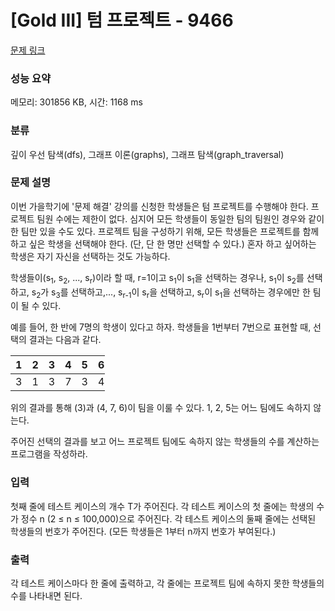 # [Gold III] 텀 프로젝트 - 9466 

[문제 링크](https://www.acmicpc.net/problem/9466) 

### 성능 요약

메모리: 301856 KB, 시간: 1168 ms

### 분류

깊이 우선 탐색(dfs), 그래프 이론(graphs), 그래프 탐색(graph_traversal)

### 문제 설명

<p>이번 가을학기에 '문제 해결' 강의를 신청한 학생들은 텀 프로젝트를 수행해야 한다. 프로젝트 팀원 수에는 제한이 없다. 심지어 모든 학생들이 동일한 팀의 팀원인 경우와 같이 한 팀만 있을 수도 있다. 프로젝트 팀을 구성하기 위해, 모든 학생들은 프로젝트를 함께하고 싶은 학생을 선택해야 한다. (단, 단 한 명만 선택할 수 있다.) 혼자 하고 싶어하는 학생은 자기 자신을 선택하는 것도 가능하다.</p>

<p>학생들이(s<sub>1</sub>, s<sub>2</sub>, ..., s<sub>r</sub>)이라 할 때, r=1이고 s<sub>1</sub>이 s<sub>1</sub>을 선택하는 경우나, s<sub>1</sub>이 s<sub>2</sub>를 선택하고, s<sub>2</sub>가 s<sub>3</sub>를 선택하고,..., s<sub>r-1</sub>이 s<sub>r</sub>을 선택하고, s<sub>r</sub>이 s<sub>1</sub>을 선택하는 경우에만 한 팀이 될 수 있다.</p>

<p>예를 들어, 한 반에 7명의 학생이 있다고 하자. 학생들을 1번부터 7번으로 표현할 때, 선택의 결과는 다음과 같다.</p>

<table class="table table-bordered" style="width:30%">
	<thead>
		<tr>
			<th>1</th>
			<th>2</th>
			<th>3</th>
			<th>4</th>
			<th>5</th>
			<th>6</th>
			<th>7</th>
		</tr>
	</thead>
	<tbody>
		<tr>
			<td>3</td>
			<td>1</td>
			<td>3</td>
			<td>7</td>
			<td>3</td>
			<td>4</td>
			<td>6</td>
		</tr>
	</tbody>
</table>

<p>위의 결과를 통해 (3)과 (4, 7, 6)이 팀을 이룰 수 있다. 1, 2, 5는 어느 팀에도 속하지 않는다.</p>

<p>주어진 선택의 결과를 보고 어느 프로젝트 팀에도 속하지 않는 학생들의 수를 계산하는 프로그램을 작성하라.</p>

### 입력 

 <p>첫째 줄에 테스트 케이스의 개수 T가 주어진다. 각 테스트 케이스의 첫 줄에는 학생의 수가 정수 n (2 ≤ n ≤ 100,000)으로 주어진다. 각 테스트 케이스의 둘째 줄에는 선택된 학생들의 번호가 주어진다. (모든 학생들은 1부터 n까지 번호가 부여된다.)</p>

### 출력 

 <p>각 테스트 케이스마다 한 줄에 출력하고, 각 줄에는 프로젝트 팀에 속하지 못한 학생들의 수를 나타내면 된다.</p>

